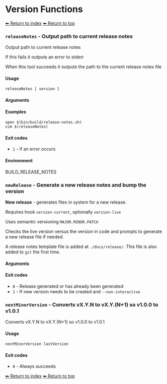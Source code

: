 # Version Functions

[⬅ Return to index](index.md)
[⬅ Return to top](../index.md)


### `releaseNotes` - Output path to current release notes

Output path to current release notes

If this fails it outputs an error to stderr

When this tool succeeds it outputs the path to the current release notes file

#### Usage

    releaseNotes [ version ]
    

#### Arguments



#### Examples

    open $(bin/build/release-notes.sh)
    vim $(releaseNotes)

#### Exit codes

- `1` - if an error occurs

#### Environment

BUILD_RELEASE_NOTES

### `newRelease` - Generate a new release notes and bump the version

**New release** - generates files in system for a new release.

*Requires* hook `version-current`, optionally `version-live`

Uses semantic versioning `MAJOR.MINOR.PATCH`

Checks the live version versus the version in code and prompts to
generate a new release file if needed.

A release notes template file is added at `./docs/release/`. This file is
also added to `git` the first time.

#### Arguments



#### Exit codes

- `0` - Release generated or has already been generated
- `1` - If new version needs to be created and `--non-interactive`

### `nextMinorVersion` - Converts vX.Y.N to vX.Y.(N+1) so v1.0.0 to v1.0.1

Converts vX.Y.N to vX.Y.(N+1) so v1.0.0 to v1.0.1

#### Usage

    nextMinorVersion lastVersion
    

#### Exit codes

- `0` - Always succeeds

[⬅ Return to index](index.md)
[⬅ Return to top](../index.md)
